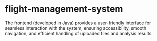 # flight-management-system
The frontend (developed in Java) provides a user-friendly interface for seamless interaction with the system, ensuring accessibility, smooth navigation, and efficient handling of uploaded files and analysis results.
